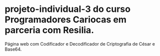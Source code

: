 # projeto-individual-3 do curso Programadores Cariocas em parceria com Resilia. 
Página web com Codificador e Decodificador de Criptografia de César e Base64.
